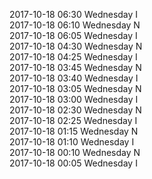 2017-10-18 06:30 Wednesday  I  
2017-10-18 06:10 Wednesday  N  
2017-10-18 06:05 Wednesday  I  
2017-10-18 04:30 Wednesday  N  
2017-10-18 04:25 Wednesday  I  
2017-10-18 03:45 Wednesday  N  
2017-10-18 03:40 Wednesday  I  
2017-10-18 03:05 Wednesday  N  
2017-10-18 03:00 Wednesday  I  
2017-10-18 02:30 Wednesday  N  
2017-10-18 02:25 Wednesday  I  
2017-10-18 01:15 Wednesday  N  
2017-10-18 01:10 Wednesday  I  
2017-10-18 00:10 Wednesday  N  
2017-10-18 00:05 Wednesday  I  
